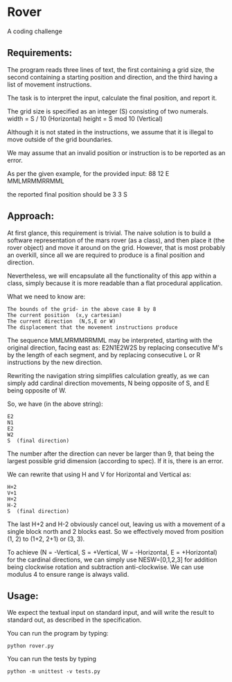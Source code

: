 # Rover
A coding challenge

## Requirements:

The program reads three lines of text, the first containing a grid size, the second 
containing a starting position and direction, and the third having a list of 
movement instructions.

The task is to interpret the input, calculate the final position, and report it.

The grid size is specified as an integer (S) consisting of two numerals.
	width = S / 10     (Horizontal)
	height = S mod 10  (Vertical)

Although it is not stated in the instructions, we assume that it is illegal to move 
outside of the grid boundaries.

We may assume that an invalid position or instruction is to be reported as an error.

As per the given example, for the provided input:
	88
	12 E
	MMLMRMMRRMML
	
the reported final position should be 3 3 S

## Approach:

At first glance, this requirement is trivial.  The naive solution is to build a software
representation of the mars rover (as a class), and then place it (the rover object) and 
move it around on the grid.  However, that is most probably an overkill, since all we 
are required to produce is a final position and direction.

Nevertheless, we will encapsulate all the functionality of this app within a class, 
simply because it is more readable than a flat procedural application.

What we need to know are:

	The bounds of the grid- in the above case 8 by 8
	The current position  (x,y cartesian)
	The current direction  (N,S,E or W)
	The displacement that the movement instructions produce
	
The sequence MMLMRMMRRMML may be interpreted, starting with the original direction, 
facing east as: E2N1E2W2S by replacing consecutive M's by the length of each segment,
and by replacing consecutive L or R instructions by the new direction.

Rewriting the navigation string simplifies calculation greatly, as we can simply add 
cardinal direction movements, N being opposite of S, and E being opposite of W.

So, we have (in the above string):

	E2
	N1
	E2     
	W2
	S  (final direction)

The number after the direction can never be larger than 9, that being the largest 
possible grid dimension (according to spec).  If it is, there is an error.

We can rewrite that using H and V for Horizontal and Vertical as:

	H+2
	V+1
	H+2
	H-2
	S  (final direction)

The last H+2 and H-2 obviously cancel out, leaving us with a movement of a single block 
north and 2 blocks east.  So we effectively moved from position (1, 2) to (1+2, 2+1)
or (3, 3). 

To achieve (N = -Vertical, S = +Vertical, W = -Horizontal, E = +Horizontal) for the 
cardinal directions, we can simply use NESW=[0,1,2,3] for addition being clockwise 
rotation and subtraction anti-clockwise.  We can use modulus 4 to ensure range is 
always valid.
	
## Usage:
   We expect the textual input on standard input, and will write the result to standard out,
	as described in the specification.
	
   You can run the program by typing:
   
    python rover.py
   
   You can run the tests by typing
   
    python -m unittest -v tests.py
     
   